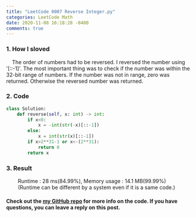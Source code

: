 ```yaml
---
title: "LeetCode 0007 Reverse Integer.py"
categories: LeetCode Math
date: 2020-11-08 16:18:28 -0400
comments: true
---
```


### 1. How I sloved
&nbsp;&nbsp;&nbsp;&nbsp;The order of numbers had to be reversed. I reversed the number using '[::-1]'. The most important thing was to check if the number was within the 32-bit range of numbers. If the number was not in range, zero was returned. Otherwise the reversed number was returned. 

### 2. Code
```python
class Solution:
    def reverse(self, x: int) -> int:
        if x<0:
            x = -int(str(-x)[::-1])
        else:
            x = int(str(x)[::-1])
        if x>2**31-1 or x<-(2**31):
            return 0
        return x
```

### 3. Result
&nbsp;&nbsp;&nbsp;&nbsp;&nbsp;&nbsp;&nbsp;&nbsp;Runtime : 28 ms(84.99%), Memory usage : 14.1 MB(99.99%)  
&nbsp;&nbsp;&nbsp;&nbsp;&nbsp;&nbsp;&nbsp;&nbsp;(Runtime can be different by a system even if it is a same code.)

#### Check out the [my GitHub repo][hyuk-gh] for more info on the code. If you have questions, you can leave a reply on this post.
[hyuk-gh]:   https://github.com/dlgur1994/StudyAlgorithms
